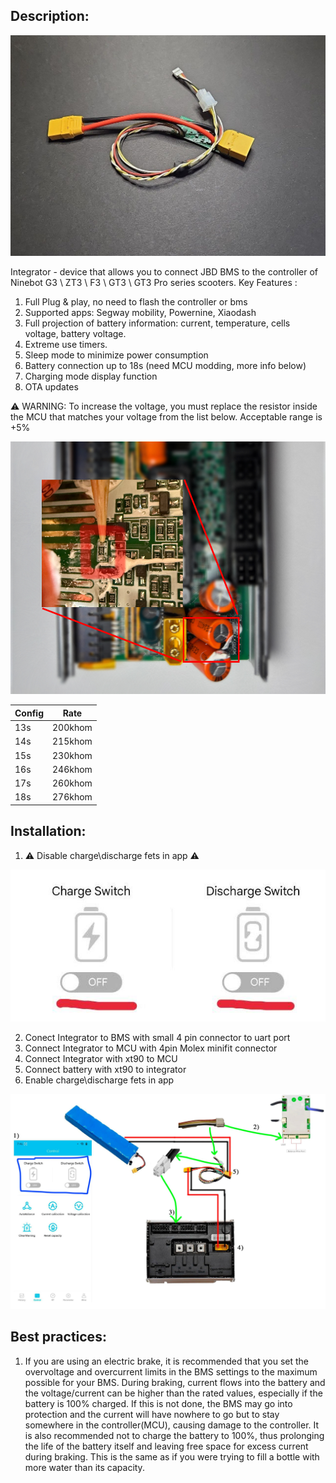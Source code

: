 ## Description:

![Integrator](img/integrator.jpg)

Integrator - device that allows you to connect JBD BMS to the controller of Ninebot G3 \ ZT3 \ F3 \ GT3 \ GT3 Pro series scooters. 
Key Features :
1. Full Plug & play, no need to flash the controller or bms
2. Supported apps:  Segway mobility, Powernine, Xiaodash
3. Full projection of battery information: current, temperature, cells voltage, battery voltage.
4. Extreme use timers.
5. Sleep mode to minimize power consumption
6. Battery connection up to 18s (need MCU modding, more info below)
7. Charging mode display function
8. OTA updates



⚠️ WARNING: To increase the voltage, you must replace the resistor inside the MCU that matches your voltage from the list below. Acceptable range is +5% 


![Placement](img/placement.png)

| Config | Rate    |
| ------ | ------- |
| 13s    | 200khom |
| 14s    | 215khom |
| 15s    | 230khom |
| 16s    | 246khom |
| 17s    | 260khom |
| 18s    | 276khom |


## Installation:

1) ⚠️ Disable charge\discharge fets in app ⚠️

![tutorial](img/jbd_app_fets.jpg)

2) Conect Integrator to BMS with small 4 pin connector to uart port
3) Connect Integrator to MCU with 4pin Molex minifit connector
4) Connect Integrator with xt90 to MCU
5) Connect battery with xt90 to integrator
6) Enable charge\discharge fets in app


![tutorial](img/install_tutorial.jpg)

## Best practices:

1) If you are using an electric brake, it is recommended that you set the overvoltage and overcurrent limits in the BMS settings to the maximum possible for your BMS. During braking, current flows into the battery and the voltage/current can be higher than the rated values, especially if the battery is 100% charged. If this is not done, the BMS may go into protection and the current will have nowhere to go but to stay somewhere in the controller(MCU), causing damage to the controller. It is also recommended not to charge the battery to 100%, thus prolonging the life of the battery itself and leaving free space for excess current during braking. This is the same as if you were trying to fill a bottle with more water than its capacity.
